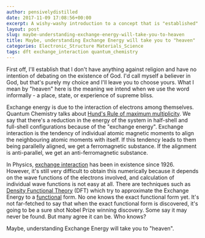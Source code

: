 ```yaml
---
author: pensivelydistilled
date: 2017-11-09 17:08:56+00:00
excerpt: A wishy-washy introduction to a concept that is "established" while still being rather mysterious.
layout: post
slug: maybe-understanding-exchange-energy-will-take-you-to-heaven
title: Maybe, understanding Exchange Energy will take you to "heaven"
categories: Electronic_Structure Materials_Science
tags: dft exchange_interaction quantum_chemistry
---
```


First off, I'll establish that I don't have anything against religion and have no intention of debating on the existence of God. I'd call myself a believer in God, but that's purely my choice and I'll leave you to choose yours. What I mean by "heaven" here is the meaning we intend when we use the word informally - a place, state, or experience of supreme bliss.

Exchange energy is due to the interaction of electrons among themselves. Quantum Chemistry talks about [Hund's Rule of maximum multiplicity](https://en.wikipedia.org/wiki/Hund%27s_rule_of_maximum_multiplicity). We say that there's a reduction in the energy of the system in half-shell and full-shell configurations because of the "exchange energy". Exchange interaction is the tendency of individual atomic magnetic moments to align the neighbouring atomic moments with itself. If this tendency leads to them being parallelly aligned, we get a ferromagnetic substance. If the alignment is anti-parallel, we get an anti-ferromagnetic substance.

In Physics, [exchange interaction](https://en.wikipedia.org/wiki/Exchange_interaction) has been in existence since 1926. However, it's still very difficult to obtain this numerically because it depends on the wave functions of the electrons involved, and calculation of individual wave functions is not easy at all. There are techniques such as [Density Functional Theory](https://en.wikipedia.org/wiki/Density_functional_theory) (DFT) which try to approximate the Exchange Energy to a [functional](https://en.wikipedia.org/wiki/Functional_(mathematics)) form. No one knows the exact functional form yet. It's not far-fetched to say that when the exact functional form is discovered, it's going to be a sure shot Nobel Prize winning discovery. Some say it may never be found. But many agree it can be. Who knows?

Maybe, understanding Exchange Energy will take you to "heaven".
